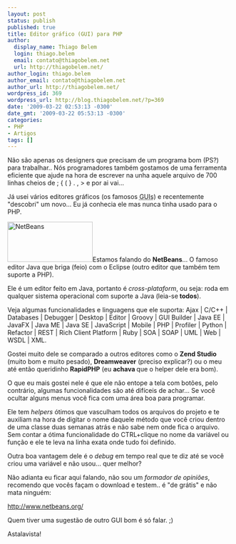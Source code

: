 ```yaml
---
layout: post
status: publish
published: true
title: Editor gráfico (GUI) para PHP
author:
  display_name: Thiago Belem
  login: thiago.belem
  email: contato@thiagobelem.net
  url: http://thiagobelem.net/
author_login: thiago.belem
author_email: contato@thiagobelem.net
author_url: http://thiagobelem.net/
wordpress_id: 369
wordpress_url: http://blog.thiagobelem.net/?p=369
date: '2009-03-22 02:53:13 -0300'
date_gmt: '2009-03-22 05:53:13 -0300'
categories:
- PHP
- Artigos
tags: []
---
```

<p>Não são apenas os designers que precisam de um programa bom (PS?) para trabalhar.. Nós programadores também gostamos de uma ferramenta eficiente que ajude na hora de escrever na unha aquele arquivo de 700 linhas cheios de ; { ( } . , &gt; e por ai vai...</p>
<p>Já usei vários editores gráficos (os famosos <acronym title="O acrônimo GUI, (do inglês Graphical User Interface) é um tipo de interface do utilizador que permite a interação com dispositivos digitais através de elementos gráficos como ícones e outros indicadores visuais, em contraste a interface de linha de comando.">GUIs</acronym>) e recentemente "descobri" um novo... Eu já conhecia ele mas nunca tinha usado para o PHP.</p>
<p><a href="http://netbeans.org/" target="_blank"><img class="alignright size-full wp-image-370" title="NetBeans" src="http://blog.thiagobelem.net/arquivos/2009/03/netbeans_logo_ok-300x150.jpg" alt="NetBeans" width="191" height="90" /></a>Estamos falando do <strong>NetBeans</strong>... O famoso editor Java que briga (feio) com o Eclipse (outro editor que também tem suporte a PHP).</p>
<p>Ele é um editor feito em Java, portanto é <em>cross-plataform</em>, ou seja: roda em qualquer sistema operacional com suporte a Java (leia-se<strong> todos</strong>).</p>
<p>Veja algumas funcionalidades e linguagens que ele suporta:  Ajax | C/C++ | Databases | Debugger | Desktop | Editor | Groovy | GUI Builder | Java EE | JavaFX | Java ME | Java SE | JavaScript | Mobile | PHP | Profiler | Python | Refactor | REST | Rich Client Platform | Ruby | SOA | SOAP | UML | Web | WSDL | XML.</p>
<p>Gostei muito dele se comparado a outros editores como o <strong>Zend Studio</strong> (muito bom e muito pesado), <strong>Dreamweaver</strong> (preciso explicar?) ou o meu até então queridinho <strong>RapidPHP</strong> (eu <strong>achava </strong>que o helper dele era bom).</p>
<p>O que eu mais gostei nele é que ele não entope a tela com botões, pelo contrário, algumas funcionalidades são até difíceis de achar... Se você ocultar alguns menus você fica com uma área boa para programar.</p>
<p>Ele tem <em>helpers </em>ótimos que vasculham todos os arquivos do projeto e te auxiliam na hora de digitar o nome daquele método que você criou dentro de uma classe duas semanas atrás e não sabe nem onde fica o arquivo. Sem contar a ótima funcionalidade do CTRL+clique no nome da variável ou função e ele te leva na linha exata onde tudo foi definido.</p>
<p>Outra boa vantagem dele é o <em>debug </em>em tempo real que te diz até se você criou uma variável e não usou... quer melhor?</p>
<p>Não adianta eu ficar aqui falando, não sou um <em>formador de opiniões</em>, recomendo que vocês façam o download e testem.. é "de grátis" e não mata ninguém:</p>
<p style="text-align: left;"><a href="http://netbeans.org/" target="_blank">http://www.netbeans.org/</a></p>
<p style="text-align: left;">Quem tiver uma sugestão de outro GUI bom é só falar. ;)</p>
<p style="text-align: left;">Astalavista!</p>
